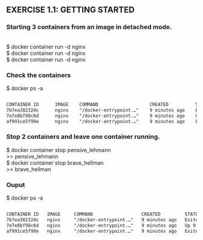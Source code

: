## EXERCISE 1.1: GETTING STARTED

### Starting 3 containers from an image in detached mode.
<br>$ docker container run -d nginx
<br>$ docker container run -d nginx
<br>$ docker container run -d nginx

### Check the containers
$ docker ps -a <br>
```markdown

CONTAINER ID      IMAGE    COMMAND                   CREATED          STATUS                       PORTS      NAMES                 
7b7ea382324c      nginx    "/docker-entrypoint.…"    9 minutes ago    Exited (0) 17 seconds ago                pensive_lehmann       
7e7e8bf98c6d      nginx    "/docker-entrypoint.…"    9 minutes ago    Up 9 minutes                 80/tcp      romantic_kowalevski   
af991ce5f99e      nginx    "/docker-entrypoint.…"    9 minutes ago    Exited (0) 4 seconds ago                 brave_hellman        
```


### Stop 2 containers and leave one container running.
$ docker container stop pensive_lehmann 
<br>>> pensive_lehmann
<br>$ docker container stop brave_hellman
<br>>> brave_hellman

### Ouput
$ docker ps -a <br>
```markdown

CONTAINER ID   IMAGE     COMMAND                  CREATED         STATUS                      PORTS     NAMES
7b7ea382324c   nginx     "/docker-entrypoint.…"   9 minutes ago   Exited (0) 17 seconds ago             pensive_lehmann
7e7e8bf98c6d   nginx     "/docker-entrypoint.…"   9 minutes ago   Up 9 minutes                80/tcp    romantic_kowalevski
af991ce5f99e   nginx     "/docker-entrypoint.…"   9 minutes ago   Exited (0) 4 seconds ago              brave_hellman        
```
